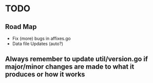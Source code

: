 # TODO

## Road Map
- Fix (more) bugs in affixes.go
- Data file Updates (auto?)

## Always remember to update util/version.go if major/minor changes are made to what it produces or how it works
